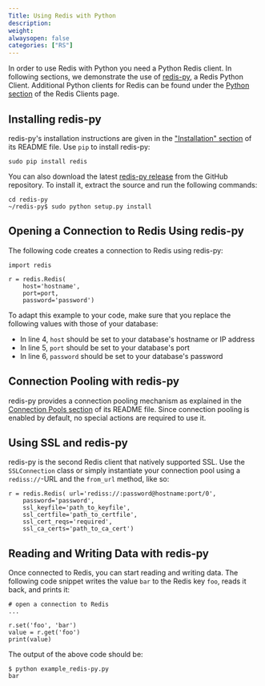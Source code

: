 ```yaml
---
Title: Using Redis with Python
description:
weight:
alwaysopen: false
categories: ["RS"]
---
```

In order to use Redis with Python you need a Python Redis client. In following sections, we demonstrate the use of [redis-py](https://github.com/andymccurdy/redis-py/), a Redis Python Client. Additional Python clients for Redis can be found under the [Python section](http://redis.io/clients#Python) of the Redis Clients page.

## Installing redis-py

redis-py's installation instructions are given in the ["Installation" section](https://github.com/andymccurdy/redis-py/#installation) of its README file. Use `pip` to install redis-py:

    sudo pip install redis

You can also download the latest [redis-py release](https://github.com/andymccurdy/redis-py/releases) from the GitHub repository. To install it, extract the source and run the following commands:

    cd redis-py
    ~/redis-py$ sudo python setup.py install

## Opening a Connection to Redis Using redis-py

The following code creates a connection to Redis using redis-py:

    import redis

    r = redis.Redis(
        host='hostname',
        port=port, 
        password='password')

To adapt this example to your code, make sure that you replace the following values with those of your database:

- In line 4, `host` should be set to your database's hostname or IP address
- In line 5, `port` should be set to your database's port
- In line 6, `password` should be set to your database's password

## Connection Pooling with redis-py

redis-py provides a connection pooling mechanism as explained in the [Connection Pools section](https://github.com/andymccurdy/redis-py#connection-pools) of its README file. Since connection pooling is enabled by default, no special actions are required to use it.

## Using SSL and redis-py

redis-py is the second Redis client that natively supported SSL. Use the `SSLConnection` class or simply instantiate your connection pool using a `rediss://`-URL and the `from_url` method, like so:

    r = redis.Redis( url='rediss://:password@hostname:port/0',
        password='password',
        ssl_keyfile='path_to_keyfile',
        ssl_certfile='path_to_certfile',
        ssl_cert_reqs='required',
        ssl_ca_certs='path_to_ca_cert')

## Reading and Writing Data with redis-py

Once connected to Redis, you can start reading and writing data. The following code snippet writes the value `bar` to the Redis key `foo`, reads it back, and prints it:

    # open a connection to Redis
    ...
 
    r.set('foo', 'bar')
    value = r.get('foo')
    print(value)

The output of the above code should be:

    $ python example_redis-py.py
    bar
